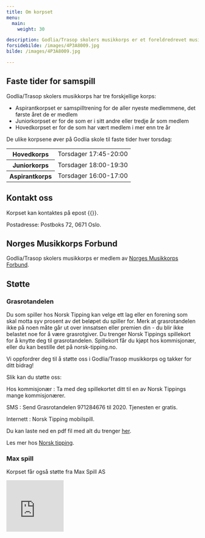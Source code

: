 ```yaml
---
title: Om korpset
menu:
  main:
    weight: 30

description: Godlia/Trasop skolers musikkorps er et foreldredrevet musikkorps hvor årsmøtet velger et styre som står for driften av korpset i styreperioden.
forsidebilde: /images/4P3A8009.jpg
bilde: /images/4P3A8009.jpg

---
```


## Faste tider for samspill

Godlia/Trasop skolers musikkorps har tre forskjellige korps:

- Aspirantkorpset er samspilltrening for de aller nyeste medlemmene,
  det første året de er medlem
- Juniorkorpset er for de som er i sitt andre eller tredje år som medlem
- Hovedkorpset er for de som har vært medlem i mer enn tre år

De ulike korpsene øver på Godlia skole til faste tider hver torsdag:

<table>
<tr><th>Hovedkorps</th>   <td>Torsdager 17:45-20:00</td>
<tr><th>Juniorkorps</th>  <td>Torsdager 18:00-19:30</td>
<tr><th>Aspirantkorps</th><td>Torsdager 16:00-17:00</td>
</table>

## Kontakt oss

Korpset kan kontaktes på epost {{<email styret>}}.

Postadresse: Postboks 72, 0671 Oslo.

## Norges Musikkorps Forbund

Godlia/Trasop skolers musikkorps er medlem av
[Norges Musikkorps Forbund](https://musikkorps.no).

## Støtte

### Grasrotandelen

Du som spiller hos Norsk Tipping kan velge ett lag eller en forening som skal
motta syv prosent av det beløpet du spiller for. Merk at grasrotandelen ikke på
noen måte går ut over innsatsen eller premien din - du blir ikke belastet noe
for å være grasrotgiver. Du trenger Norsk Tippings spillekort for å knytte deg
til grasrotandelen. Spillekort får du kjøpt hos kommisjonær, eller du kan
bestille det på norsk-tipping.no.

Vi oppfordrer deg til å støtte oss i Godlia/Trasop musikkorps og takker for ditt
bidrag!

Slik kan du støtte oss:

Hos kommisjonær
: Ta med deg spillekortet ditt til en av Norsk Tippings mange kommisjonærer.

SMS
: Send Grasrotandelen 971284676 til 2020. Tjenesten er gratis.

Internett
: Norsk Tipping mobilspill.

Du kan laste ned en pdf fil med alt du trenger [her](grasrot-1-971284676.pdf).

Les mer hos [Norsk tipping](https://www.norsk-tipping.no/grasrotandelen).

### Max spill

Korpset får også støtte fra Max Spill AS

<iframe width="150" height="135" src="https://maxspill.no/ads120919/" frameborder="0" margin="0" padding="0" marginheight="0" marginwidth="0" scrolling="no"></iframe>
